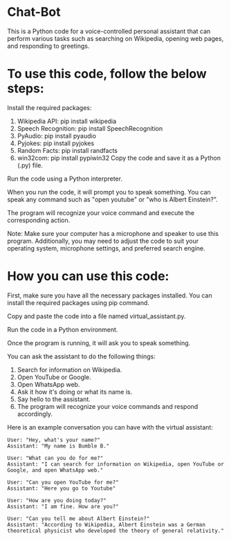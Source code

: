 # Chat-Bot

This is a Python code for a voice-controlled personal assistant that can perform various tasks such as searching on Wikipedia, opening web pages, and responding to greetings.

# To use this code, follow the below steps:

Install the required packages:

1. Wikipedia API: pip install wikipedia
2. Speech Recognition: pip install SpeechRecognition
3. PyAudio: pip install pyaudio
4. Pyjokes: pip install pyjokes
5. Random Facts: pip install randfacts
6. win32com: pip install pypiwin32
Copy the code and save it as a Python (.py) file.

Run the code using a Python interpreter.

When you run the code, it will prompt you to speak something. You can speak any command such as "open youtube" or "who is Albert Einstein?".

The program will recognize your voice command and execute the corresponding action.

Note: Make sure your computer has a microphone and speaker to use this program. Additionally, you may need to adjust the code to suit your operating system, microphone settings, and preferred search engine.
# How you can use this code:

First, make sure you have all the necessary packages installed. You can install the required packages using pip command.

Copy and paste the code into a file named virtual_assistant.py.

Run the code in a Python environment.

Once the program is running, it will ask you to speak something.

You can ask the assistant to do the following things:

1. Search for information on Wikipedia.
2. Open YouTube or Google.
3. Open WhatsApp web.
4. Ask it how it's doing or what its name is.
5. Say hello to the assistant.
6. The program will recognize your voice commands and respond accordingly.

Here is an example conversation you can have with the virtual assistant:
```vat
User: "Hey, what's your name?"
Assistant: "My name is Bumble B."

User: "What can you do for me?"
Assistant: "I can search for information on Wikipedia, open YouTube or Google, and open WhatsApp web."

User: "Can you open YouTube for me?"
Assistant: "Here you go to Youtube"

User: "How are you doing today?"
Assistant: "I am fine. How are you?"

User: "Can you tell me about Albert Einstein?"
Assistant: "According to Wikipedia, Albert Einstein was a German theoretical physicist who developed the theory of general relativity."

```
